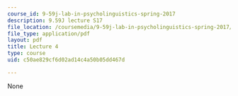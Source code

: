 ```yaml
---
course_id: 9-59j-lab-in-psycholinguistics-spring-2017
description: 9.59J lecture S17
file_location: /coursemedia/9-59j-lab-in-psycholinguistics-spring-2017/c50ae829cf6d02ad14c4a50b05dd467d_MIT9_59jS17_lec4.pdf
file_type: application/pdf
layout: pdf
title: Lecture 4
type: course
uid: c50ae829cf6d02ad14c4a50b05dd467d

---
```

None